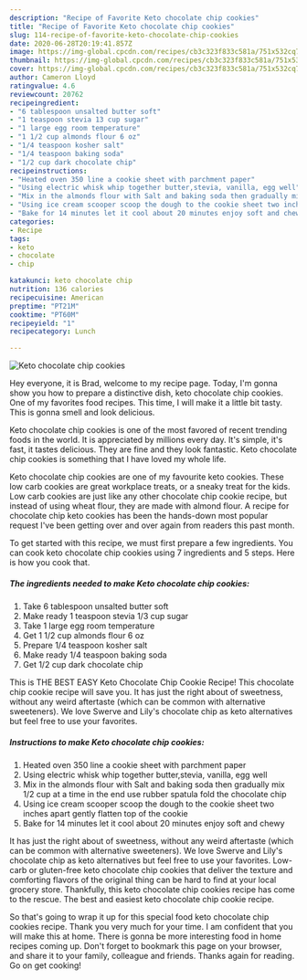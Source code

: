 ```yaml
---
description: "Recipe of Favorite Keto chocolate chip cookies"
title: "Recipe of Favorite Keto chocolate chip cookies"
slug: 114-recipe-of-favorite-keto-chocolate-chip-cookies
date: 2020-06-28T20:19:41.857Z
image: https://img-global.cpcdn.com/recipes/cb3c323f833c581a/751x532cq70/keto-chocolate-chip-cookies-recipe-main-photo.jpg
thumbnail: https://img-global.cpcdn.com/recipes/cb3c323f833c581a/751x532cq70/keto-chocolate-chip-cookies-recipe-main-photo.jpg
cover: https://img-global.cpcdn.com/recipes/cb3c323f833c581a/751x532cq70/keto-chocolate-chip-cookies-recipe-main-photo.jpg
author: Cameron Lloyd
ratingvalue: 4.6
reviewcount: 20762
recipeingredient:
- "6 tablespoon unsalted butter soft"
- "1 teaspoon stevia 13 cup sugar"
- "1 large egg room temperature"
- "1 1/2 cup almonds flour 6 oz"
- "1/4 teaspoon kosher salt"
- "1/4 teaspoon baking soda"
- "1/2 cup dark chocolate chip"
recipeinstructions:
- "Heated oven 350 line a cookie sheet with parchment paper"
- "Using electric whisk whip together butter,stevia, vanilla, egg well"
- "Mix in the almonds flour with Salt and baking soda then gradually mix 1/2 cup at a time in the end use rubber spatula fold the chocolate chip"
- "Using ice cream scooper scoop the dough to the cookie sheet two inches apart gently flatten top of the cookie"
- "Bake for 14 minutes let it cool about 20 minutes enjoy soft and chewy"
categories:
- Recipe
tags:
- keto
- chocolate
- chip

katakunci: keto chocolate chip 
nutrition: 136 calories
recipecuisine: American
preptime: "PT21M"
cooktime: "PT60M"
recipeyield: "1"
recipecategory: Lunch

---
```



![Keto chocolate chip cookies](https://img-global.cpcdn.com/recipes/cb3c323f833c581a/751x532cq70/keto-chocolate-chip-cookies-recipe-main-photo.jpg)

Hey everyone, it is Brad, welcome to my recipe page. Today, I'm gonna show you how to prepare a distinctive dish, keto chocolate chip cookies. One of my favorites food recipes. This time, I will make it a little bit tasty. This is gonna smell and look delicious.

Keto chocolate chip cookies is one of the most favored of recent trending foods in the world. It is appreciated by millions every day. It's simple, it's fast, it tastes delicious. They are fine and they look fantastic. Keto chocolate chip cookies is something that I have loved my whole life.

Keto chocolate chip cookies are one of my favourite keto cookies. These low carb cookies are great workplace treats, or a sneaky treat for the kids. Low carb cookies are just like any other chocolate chip cookie recipe, but instead of using wheat flour, they are made with almond flour. A recipe for chocolate chip keto cookies has been the hands-down most popular request I&#39;ve been getting over and over again from readers this past month.


To get started with this recipe, we must first prepare a few ingredients. You can cook keto chocolate chip cookies using 7 ingredients and 5 steps. Here is how you cook that.

<!--inarticleads1-->

##### The ingredients needed to make Keto chocolate chip cookies:

1. Take 6 tablespoon unsalted butter soft
1. Make ready 1 teaspoon stevia 1/3 cup sugar
1. Take 1 large egg room temperature
1. Get 1 1/2 cup almonds flour 6 oz
1. Prepare 1/4 teaspoon kosher salt
1. Make ready 1/4 teaspoon baking soda
1. Get 1/2 cup dark chocolate chip


This is THE BEST EASY Keto Chocolate Chip Cookie Recipe! This chocolate chip cookie recipe will save you. It has just the right about of sweetness, without any weird aftertaste (which can be common with alternative sweeteners). We love Swerve and Lily&#39;s chocolate chip as keto alternatives but feel free to use your favorites. 

<!--inarticleads2-->

##### Instructions to make Keto chocolate chip cookies:

1. Heated oven 350 line a cookie sheet with parchment paper
1. Using electric whisk whip together butter,stevia, vanilla, egg well
1. Mix in the almonds flour with Salt and baking soda then gradually mix 1/2 cup at a time in the end use rubber spatula fold the chocolate chip
1. Using ice cream scooper scoop the dough to the cookie sheet two inches apart gently flatten top of the cookie
1. Bake for 14 minutes let it cool about 20 minutes enjoy soft and chewy


It has just the right about of sweetness, without any weird aftertaste (which can be common with alternative sweeteners). We love Swerve and Lily&#39;s chocolate chip as keto alternatives but feel free to use your favorites. Low-carb or gluten-free keto chocolate chip cookies that deliver the texture and comforting flavors of the original thing can be hard to find at your local grocery store. Thankfully, this keto chocolate chip cookies recipe has come to the rescue. The best and easiest keto chocolate chip cookie recipe. 

So that's going to wrap it up for this special food keto chocolate chip cookies recipe. Thank you very much for your time. I am confident that you will make this at home. There is gonna be more interesting food in home recipes coming up. Don't forget to bookmark this page on your browser, and share it to your family, colleague and friends. Thanks again for reading. Go on get cooking!

